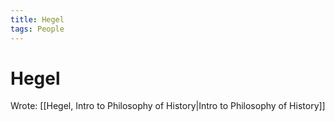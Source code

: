```yaml
---
title: Hegel
tags: People
---
```


# Hegel

Wrote: [[Hegel, Intro to Philosophy of History\|Intro to Philosophy of History]]